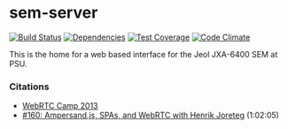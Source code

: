 # sem-server

[![Build Status](https://travis-ci.org/SEMterface/semterface.svg)](https://travis-ci.org/SEMterface/semterface)
[![Dependencies](https://david-dm.org/SEMterface/semterface.svg)](https://david-dm.org/SEMterface/semterface)
[![Test Coverage](https://codeclimate.com/github/SEMterface/semterface/badges/coverage.svg)](https://codeclimate.com/github/SEMterface/semterface)
[![Code Climate](https://codeclimate.com/github/SEMterface/semterface/badges/gpa.svg)](https://codeclimate.com/github/SEMterface/semterface)

This is the home for a web based interface for the Jeol JXA-6400 SEM at PSU.


### Citations
- [WebRTC Camp 2013](http://2013.webrtccamp.com)
- [#160: Ampersand.js, SPAs, and WebRTC with Henrik Joreteg](https://changelog.com/160/) (1:02:05)
